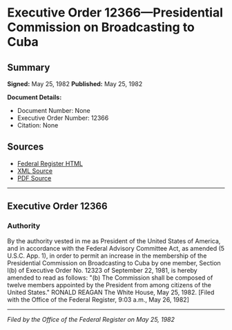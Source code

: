 # Executive Order 12366—Presidential Commission on Broadcasting to Cuba

## Summary

**Signed:** May 25, 1982
**Published:** May 25, 1982

**Document Details:**
- Document Number: None
- Executive Order Number: 12366
- Citation: None

## Sources
- [Federal Register HTML](https://www.presidency.ucsb.edu/documents/executive-order-12366-presidential-commission-broadcasting-cuba)
- [XML Source](None)
- [PDF Source](None)

---

## Executive Order 12366

### Authority

By the authority vested in me as President of the United States of America, and in accordance with the Federal Advisory Committee Act, as amended (5 U.S.C. App. 1), in order to permit an increase in the membership of the Presidential Commission on Broadcasting to Cuba by one member, Section l(b) of Executive Order No. 12323 of September 22, 1981, is hereby amended to read as follows:
"(b) The Commission shall be composed of twelve members appointed by the President from among citizens of the United States."
RONALD REAGAN
The White House,
May 25, 1982.
[Filed with the Office of the Federal Register, 9:03 a.m., May 26, 1982]

---

*Filed by the Office of the Federal Register on May 25, 1982*
